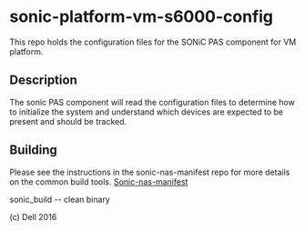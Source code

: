 # sonic-platform-vm-s6000-config
This repo holds the configuration files for the SONiC PAS component for VM platform.

## Description
The sonic PAS component will read the configuration files to determine how to initialize the system and understand which devices are expected to be present and should be tracked.

Building
--------
Please see the instructions in the sonic-nas-manifest repo for more details on the common build tools.  [Sonic-nas-manifest](https://github.com/Azure/sonic-nas-manifest)

sonic_build -- clean binary

(c) Dell 2016
